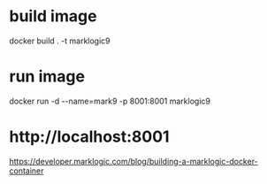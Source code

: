 # build image
docker build . -t marklogic9

# run image
docker run -d --name=mark9 -p 8001:8001 marklogic9 

# http://localhost:8001
https://developer.marklogic.com/blog/building-a-marklogic-docker-container
